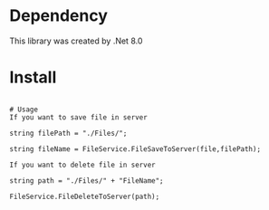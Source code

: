 # Dependency
This library was created by .Net 8.0

# Install
```dotnet add package SY.FileService

# Usage
If you want to save file in server

string filePath = "./Files/";

string fileName = FileService.FileSaveToServer(file,filePath);

If you want to delete file in server

string path = "./Files/" + "FileName";

FileService.FileDeleteToServer(path);
